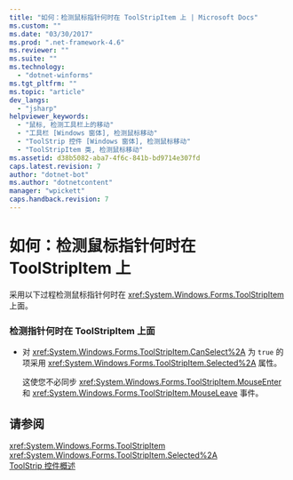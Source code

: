 ```yaml
---
title: "如何：检测鼠标指针何时在 ToolStripItem 上 | Microsoft Docs"
ms.custom: ""
ms.date: "03/30/2017"
ms.prod: ".net-framework-4.6"
ms.reviewer: ""
ms.suite: ""
ms.technology: 
  - "dotnet-winforms"
ms.tgt_pltfrm: ""
ms.topic: "article"
dev_langs: 
  - "jsharp"
helpviewer_keywords: 
  - "鼠标, 检测工具栏上的移动"
  - "工具栏 [Windows 窗体], 检测鼠标移动"
  - "ToolStrip 控件 [Windows 窗体], 检测鼠标移动"
  - "ToolStripItem 类, 检测鼠标移动"
ms.assetid: d38b5082-aba7-4f6c-841b-bd9714e307fd
caps.latest.revision: 7
author: "dotnet-bot"
ms.author: "dotnetcontent"
manager: "wpickett"
caps.handback.revision: 7
---
```

# 如何：检测鼠标指针何时在 ToolStripItem 上
采用以下过程检测鼠标指针何时在 <xref:System.Windows.Forms.ToolStripItem> 上面。  
  
### 检测指针何时在 ToolStripItem 上面  
  
-   对 <xref:System.Windows.Forms.ToolStripItem.CanSelect%2A> 为 `true` 的项采用 <xref:System.Windows.Forms.ToolStripItem.Selected%2A> 属性。  
  
     这使您不必同步 <xref:System.Windows.Forms.ToolStripItem.MouseEnter> 和 <xref:System.Windows.Forms.ToolStripItem.MouseLeave> 事件。  
  
## 请参阅  
 <xref:System.Windows.Forms.ToolStripItem>   
 <xref:System.Windows.Forms.ToolStripItem.Selected%2A>   
 [ToolStrip 控件概述](../../../../docs/framework/winforms/controls/toolstrip-control-overview-windows-forms.md)